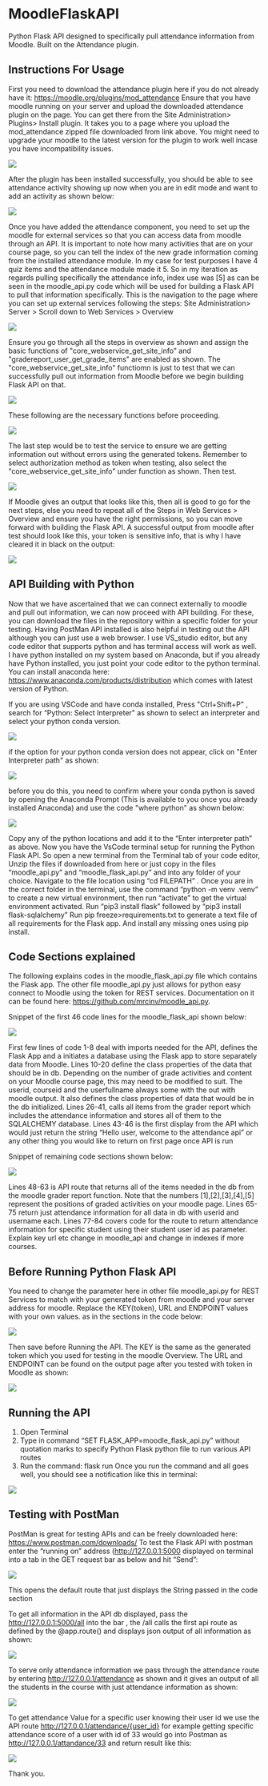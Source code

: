 # MoodleFlaskAPI
Python Flask API designed to specifically pull attendance information from Moodle. Built on the Attendance plugin.
## Instructions For Usage
First you need to download the attendance plugin here if you do not already have it: https://moodle.org/plugins/mod_attendance
Ensure that you have moodle running on your server and upload the downloaded attendance plugin on the page. You can get there from the Site Administration> Plugins> Install plugin. It takes you to a page where you upload the mod_attendance zipped file downloaded from link above. 
You might need to upgrade your moodle to the latest version for the plugin to work well incase you have incompatibility issues.

<img src="images/1.PNG">

After the plugin has been installed successfully, you should be able to see attendance activity showing up now when you are in edit mode and want to add an activity as shown below: 

<img src="images/2.PNG">

Once you have added the attendance component, you need to set up the moodle for external services so that you can access data from moodle through an API. It is important to note how many activities that are on your course page, so you can tell the index of the new grade information coming from the installed attendance module. In my case for test purposes I have 4 quiz items and the attendance module made it 5. So in my iteration as regards pulling specifically the attendance info, index use was [5] as can be seen in the moodle_api.py code which will be used for building a Flask API to pull that information specifically.
This is the navigation to the page where you can set up external services following the steps:
Site Administration> Server > Scroll down to Web Services > Overview

<img src="images/3.PNG">

Ensure you go through all the steps in overview as shown and assign the basic functions of "core_webservice_get_site_info" and "gradereport_user_get_grade_items" are enabled as shown. The "core_webservice_get_site_info" functiomn is just to test that we can successfully pull out information from Moodle before we begin building Flask API on that. 

<img src="images/4.PNG">

These following are the necessary functions before proceeding.

<img src="images/5.PNG">

The last step would be to test the service to ensure we are getting information out without errors using the generated tokens. Remember to select authorization method as token when testing, also select the "core_webservice_get_site_info" under function as shown. Then test. 

<img src="images/6.PNG">

If Moodle gives an output that looks like this, then all is good to go for the next steps, else you need to repeat all of the Steps in Web Services > Overview and ensure you have the right permissions, so you can move forward with building the Flask API. A successful output from moodle after test should look like this, your token is sensitive info, that is why I have cleared it in black on the output:

<img src="images/7.PNG">

## API Building with Python

Now that we have ascertained that we can connect externally to moodle and pull out information, we can now proceed with API building. For these, you can download the files in the repository within a specific folder for your testing. Having PostMan API installed is also helpful in testing out the API although you can just use a web browser.
I use VS_studio editor, but any code editor that supports python and has terminal access will work as well. I have python installed on my system based on Anaconda, but if you already have Python installed, you just point your code editor to the python terminal.  You can install anaconda here:  https://www.anaconda.com/products/distribution which comes with latest version of Python. 

If you are using VSCode and have conda installed, Press "Ctrl+Shift+P" , search for “Python: Select Interpreter" as shown to select an interpreter and select your python conda version.

<img src="images/8.png">

 if the option for your python conda version does not appear, click on "Enter Interpreter path" as shown:
 
 
<img src="images/9.png">

before you do this, you need to confirm where your conda python is saved by opening the Anaconda Prompt (This is available to you once you already installed Anaconda) and use the code "where python" as shown below:

<img src="images/10.PNG">

Copy any of the python locations and add it to the “Enter interpreter path” as above. Now you have the VsCode terminal setup for running the Python Flask API.
So open a new terminal from the Terminal tab of your code editor, Unzip the files if downloaded from here or just copy in the files “moodle_api.py” and “moodle_flask_api.py” and  into any folder of your choice. Navigate to the file location using “cd FILEPATH” . Once you are in the correct folder in the terminal, use the command “python -m venv .venv” to create a new virtual environment, then run “activate” to get the virtual environment activated. Run “pip3 install flask” followed by “pip3 install flask-sqlalchemy” Run pip freeze>requirements.txt to generate a text file of all requirements for the Flask app. And install any missing ones using pip install. 
## Code Sections explained
The following explains codes in the moodle_flask_api.py file which contains the Flask app. The other file moodle_api.py just allows for python easy connect to Moodle using the token for REST services. Documentation on it can be found here: https://github.com/mrcinv/moodle_api.py. 

Snippet of the first 46 code lines for the moodle_flask_api shown below:

<img src="images/11.PNG">

First few lines of code 1-8 deal with imports needed for the API, defines the Flask App and a initiates a database using the Flask app to store separately data from Moodle. 
Lines 10-20 define the class properties of the data that should be in db. Depending on the number of grade activities and content on your Moodle course page, this may need to be modified to suit. The userid, courseid and the userfullname always some with the out with moodle output.  It also defines the class properties of data that would be in the db initialized. 
Lines 26-41, calls all items from the grader report which includes the attendance information and stores all of them to the SQLALCHEMY database.
Lines 43-46 is the first display from the API which would just return the string “Hello user, welcome to the attendance api” or any other thing you would like to return on first page once API is run

Snippet of remaining code sections shown below:

<img src="images/12.PNG">

Lines 48-63 is API route that returns all of the items needed in the db from the moodle grader report function.  Note that the numbers [1],[2],[3],[4],[5] represent the positions of graded activities on your moodle page.
Lines 65-75 return just attendance information for all data in db with userid and username each.
Lines 77-84 covers code for the route to return attendance information for specific student using their student user id as parameter.
Explain key url etc change in moodle_api and change in indexes if more courses.

## Before Running Python Flask API

You need to change the parameter here in other file moodle_api.py for REST Services to match with your generated token from moodle and your server address for moodle. Replace the KEY(token), URL and ENDPOINT values with your own values. as in the sections in the code below:

<img src="images/13.PNG">

Then save before Running the API. 
The KEY is the same as the generated token which you used for testing in the moodle Overview. The URL and ENDPOINT can be found on the output page after you tested with token in Moodle as shown:

<img src="images/14.PNG">

## Running the API
1.	Open Terminal 
2.	Type in command “SET FLASK_APP=moodle_flask_api.py” without quotation marks to specify Python Flask python file to run various API routes
3.	Run the command: flask run
Once you run the command and all goes well, you should see a notification like this in terminal:

<img src="images/15.PNG">

## Testing with PostMan

PostMan is great for testing APIs and can be freely downloaded here: https://www.postman.com/downloads/
To test the Flask API with postman enter the “running on” address (http://127.0.0.1:5000 displayed on terminal into a tab in the GET request bar as below and hit “Send”:

<img src="images/16.PNG">

This opens the default route that just displays the String passed in the code section

To get all information in the API db displayed, pass the http://127.0.0.1:5000/all into the bar , the /all calls the first api route as defined by the @app.route() and displays json output of all information as shown:

<img src="images/17.PNG">

To serve only attendance information we pass through the attendance route by entering  http://127.0.0.1/attendance as shown and it gives an output of all the students in the course with just attendance information as shown:

<img src="images/18.PNG">

To get attendance Value for a specific user knowing their user id we use the API route http://127.0.0.1/attendance/{user_id} for example getting specific attendance score of a user with id of 33 would go into Postman as http://127.0.0.1/attandance/33 and return result like this:


<img src="images/19.PNG">

Thank you.





